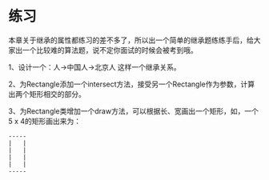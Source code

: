 # 练习

本章关于继承的属性都练习的差不多了，所以出一个简单的继承题练练手后，给大家出一个比较难的算法题，说不定你面试的时候会被考到哦。

1、设计一个：人->中国人->北京人 这样一个继承关系。

2、为Rectangle添加一个intersect方法，接受另一个Rectangle作为参数，计算出两个矩形相交的部分。

3、为Rectangle类增加一个draw方法，可以根据长、宽画出一个矩形，如，一个 5 x 4的矩形画出来为：

```
-----
|   |
|   |
|   |
|   |
-----
```
